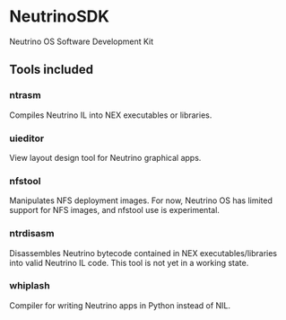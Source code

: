 # NeutrinoSDK
Neutrino OS Software Development Kit

## Tools included
### ntrasm
Compiles Neutrino IL into NEX executables or libraries.
### uieditor
View layout design tool for Neutrino graphical apps.
### nfstool
Manipulates NFS deployment images. For now, Neutrino OS has limited support for NFS images, and nfstool use is experimental.
### ntrdisasm
Disassembles Neutrino bytecode contained in NEX executables/libraries into valid Neutrino IL code. This tool is not yet in a working state.
### whiplash
Compiler for writing Neutrino apps in Python instead of NIL.

